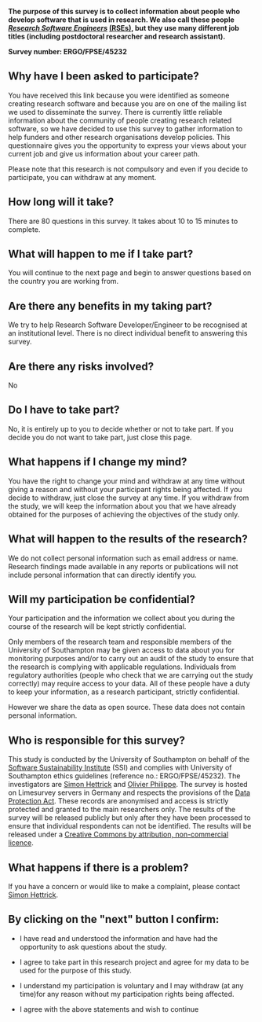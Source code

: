 **The purpose of this survey is to collect information about people who develop software that is used in research. We also call these people *[Research Software Engineers](https://www.software.ac.uk/blog/2016-11-17-not-so-brief-history-research-software-engineers)* [(RSEs)](https://www.software.ac.uk/blog/2016-11-17-not-so-brief-history-research-software-engineers), but they use many different job titles (including postdoctoral researcher and research assistant).**


**Survey number: ERGO/FPSE/45232**

Why have I been asked to participate?
----------------------------------

You have received this link because you were identified as someone creating research software and because you are on one of the mailing list we used to disseminate the survey. There is currently little reliable information about the community of people creating research related software, so we have decided to use this survey to gather information to help funders and other research organisations develop policies. This questionnaire gives you the opportunity to express your views about your current job and give us information about your career path.

Please note that this research is not compulsory and even if you decide to participate, you can withdraw at any moment.

How long will it take?
----------------------

There are 80 questions in this survey. It takes about 10 to 15 minutes to complete.

What will happen to me if I take part?
--------------------------------------

You will continue to the next page and begin to answer questions based on the country you are working from.

Are there any benefits in my taking part?
-----------------------------------------

We try to help Research Software Developer/Engineer to be recognised at an institutional level. There is no direct individual benefit to answering this survey.

Are there any risks involved?
-----------------------------

No

Do I have to take part?
-----------------------

No, it is entirely up to you to decide whether or not to take part. If you decide you do not want to take part, just close this page.

What happens if I change my mind?
---------------------------------

You have the right to change your mind and withdraw at any time without giving a reason and without your participant rights being affected. If you decide to withdraw, just close the survey at any time.
If you withdraw from the study, we will keep the information about you that we have already obtained for the purposes of achieving the objectives of the study only.

What will happen to the results of the research?
------------------------------------------------

We do not collect personal information such as email address or name. Research findings made available in any reports or publications will not include personal information that can directly identify you.


Will my participation be confidential?
--------------------------------------

Your participation and the information we collect about you during the course of the research will be kept strictly confidential.

Only members of the research team and responsible members of the University of Southampton may be given access to data about you for monitoring purposes and/or to carry out an audit of the study to ensure that the research is complying with applicable regulations. Individuals from regulatory authorities (people who check that we are carrying out the study correctly) may require access to your data. All of these people have a duty to keep your information, as a research participant, strictly confidential.

However we share the data as open source. These data does not contain personal information.


Who is responsible for this survey?
-----------------------------------

This study is conducted by the University of Southampton on behalf of the [Software Sustainability Institute](http://software.ac.uk/) (SSI) and complies with University of Southampton ethics guidelines (reference no.: ERGO/FPSE/45232).
The investigators are [Simon Hettrick](mailto:s.hettrick@software.ac.uk) and [Olivier Philippe](mailto:olivier.philippe@soton.ac.uk).
The survey is hosted on Limesurvey servers in Germany and respects the provisions of the [Data Protection Act](https://www.gov.uk/data-protection/the-data-protection-act).
These records are anonymised and access is strictly protected and granted to the main researchers only. The results of the survey will be released publicly but only after they have been processed to ensure that individual respondents can not be identified. The results will be released under a [Creative Commons by attribution, non-commercial licence](https://creativecommons.org/licenses/by-nc/2.5/scotland/).

What happens if there is a problem?
-----------------------------------

If you have a concern or would like to make a complaint, please contact [Simon Hettrick](mailto:s.hettrick@software.ac.uk).


By clicking on the "next" button I confirm:
-------------------------------------------
* I have read and understood the information and have had the opportunity to ask questions about the study.
* I agree to take part in this research project and agree for my data to be used for the purpose of this study.
* I understand my participation is voluntary and I may withdraw (at any time)for any reason without my participation rights being affected.

* I agree with the above statements and wish to continue
